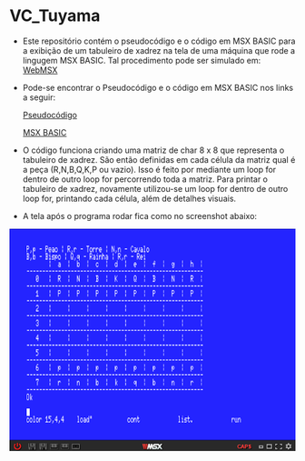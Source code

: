 # VC_Tuyama
- Este repositório contém o pseudocódigo e o código em MSX BASIC para a exibição de um tabuleiro de xadrez na tela de uma máquina que rode a lingugem MSX BASIC. Tal procedimento pode ser simulado em: [WebMSX](https://webmsx.org/)
- Pode-se encontrar o Pseudocódigo e o código em MSX BASIC nos links a seguir:

  [Pseudocódigo](https://github.com/ProgramacaoEE2020/Basic_Tuyama/blob/master/C%C3%B3digos/pseudocodigo_chess.txt) 

  [MSX BASIC](https://github.com/ProgramacaoEE2020/Basic_Tuyama/blob/master/C%C3%B3digos/msx_chess.txt)
  
- O código funciona criando uma matriz de char 8 x 8 que representa o tabuleiro de xadrez. São então definidas em cada célula da matriz qual é a peça (R,N,B,Q,K,P ou vazio). Isso é feito por mediante um loop for dentro de outro loop for percorrendo toda a matriz. Para printar o tabuleiro de xadrez, novamente utilizou-se um loop for dentro de outro loop for, printando cada célula, além de detalhes visuais.

- A tela após o programa rodar fica como no screenshot abaixo:

![](msx_chess.png)

